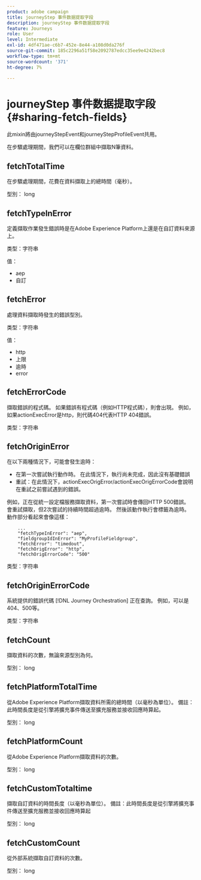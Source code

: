 ```yaml
---
product: adobe campaign
title: journeyStep 事件数据提取字段
description: journeyStep 事件数据提取字段
feature: Journeys
role: User
level: Intermediate
exl-id: 4df471ae-c6b7-452e-8e44-a108d0da276f
source-git-commit: 185c2296a51f58e2092787edcc35ee9e4242bec8
workflow-type: tm+mt
source-wordcount: '371'
ht-degree: 7%

---
```


# journeyStep 事件数据提取字段 {#sharing-fetch-fields}

此mixin將由journeyStepEvent和journeyStepProfileEvent共用。

在步驟處理期間，我們可以在欄位群組中擷取N筆資料。

## fetchTotalTime

在步驟處理期間，花費在資料擷取上的總時間（毫秒）。

型別： long

## fetchTypeInError

定義擷取作業發生錯誤時是在Adobe Experience Platform上還是在自訂資料來源上。

类型：字符串

值：
* aep
* 自訂

## fetchError

處理資料擷取時發生的錯誤型別。

类型：字符串

值：
* http
* 上限
* 逾時
* error

## fetchErrorCode

擷取錯誤的程式碼。 如果錯誤有程式碼（例如HTTP程式碼），則會出現。 例如，如果actionExecError是http，則代碼404代表HTTP 404錯誤。

类型：字符串

## fetchOriginError

在以下兩種情況下，可能會發生逾時：

* 在第一次嘗試執行動作時。 在此情況下，執行尚未完成，因此沒有基礎錯誤
* 重試：在此情況下，actionExecOrigError/actionExecOrigErrorCode會說明在重試之前嘗試遇到的錯誤。

例如，正在從統一設定檔服務擷取資料，第一次嘗試時會傳回HTTP 500錯誤。 會重試擷取，但2次嘗試的持續時間超過逾時。 然後該動作執行會標籤為逾時。 動作部分看起來會像這樣：

```
    ...
    "fetchTypeInError": "aep",
    "fieldgroupIdInError": "MyProfileFieldgroup",
    "fetchError": "timedout",
    "fetchOrigError": "http",
    "fetchOrigErrorCode": "500"
```

类型：字符串

## fetchOriginErrorCode

系統提供的錯誤代碼 [!DNL Journey Orchestration] 正在查詢。 例如，可以是404、500等。

类型：字符串

## fetchCount

擷取資料的次數，無論來源型別為何。

型別： long

## fetchPlatformTotalTime

從Adobe Experience Platform擷取資料所需的總時間（以毫秒為單位）。 備註：此時間長度是從引擎將擴充事件傳送至擴充服務並接收回應時算起。

型別： long

## fetchPlatformCount

從Adobe Experience Platform擷取資料的次數。

型別： long

## fetchCustomTotaltime

擷取自訂資料的時間長度（以毫秒為單位）。 備註：此時間長度是從引擎將擴充事件傳送至擴充服務並接收回應時算起

型別： long

## fetchCustomCount

從外部系統擷取自訂資料的次數。

型別： long
